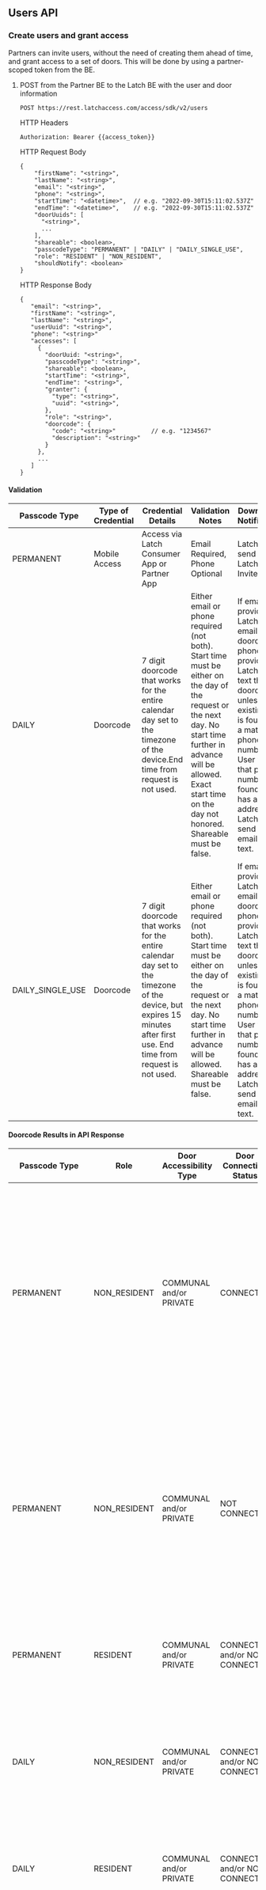 ## Users API

### Create users and grant access

Partners can invite users, without the need of creating them ahead of time, and grant access to a set of doors. This will be done by using a partner-scoped token from the BE.

1. POST from the Partner BE to the Latch BE with the user and door information

   ```
   POST https://rest.latchaccess.com/access/sdk/v2/users
   ```

   HTTP Headers

   ```
   Authorization: Bearer {{access_token}}
   ```

   HTTP Request Body

   ```
   {
       "firstName": "<string>",
       "lastName": "<string>",
       "email": "<string>",
       "phone": "<string>",
       "startTime": "<datetime>",  // e.g. "2022-09-30T15:11:02.537Z"
       "endTime": "<datetime>",    // e.g. "2022-09-30T15:11:02.537Z"
       "doorUuids": [
         "<string>",
         ...
       ],
       "shareable": <boolean>,
       "passcodeType": "PERMANENT" | "DAILY" | "DAILY_SINGLE_USE",
       "role": "RESIDENT" | "NON_RESIDENT",
       "shouldNotify": <boolean>
   }
   ```

   HTTP Response Body

    ```
    {
       "email": "<string>",
       "firstName": "<string>",
       "lastName": "<string>",
       "userUuid": "<string>",
       "phone": "<string>"
       "accesses": [
         {
           "doorUuid: "<string>",
           "passcodeType": "<string>",
           "shareable": <boolean>,
           "startTime": "<string>",
           "endTime": "<string>",
           "granter": {
             "type": "<string>",
             "uuid": "<string>",
           },
           "role": "<string>",
           "doorcode": {
             "code": "<string>"          // e.g. "1234567"
             "description": "<string>"
           }
         },
         ...
       ]
    }
    ```

#### Validation

| Passcode Type    | Type of Credential | Credential Details                                                                                                                                                    | Validation Notes                                                                                                                                                                                                                    | Downstream Notifications                                                                                                                                                                                                                                                        |
|------------------|--------------------|-----------------------------------------------------------------------------------------------------------------------------------------------------------------------|-------------------------------------------------------------------------------------------------------------------------------------------------------------------------------------------------------------------------------------|---------------------------------------------------------------------------------------------------------------------------------------------------------------------------------------------------------------------------------------------------------------------------------|
| PERMANENT        | Mobile Access      | Access via Latch Consumer App or Partner App                                                                                                                          | Email Required, Phone Optional                                                                                                                                                                                                      | Latch will send Guest a Latch Email Invite.                                                                                                                                                                                                                                     |
| DAILY            | Doorcode           | 7 digit doorcode that works for the entire calendar day set to the timezone of the device.End time from request is not used.                                          | Either email or phone required (not both). Start time must be either on the day of the request or the next day. No start time further in advance will be allowed. Exact start time on the day not honored. Shareable must be false. | If email is provided, Latch will email the doorcode. If phone is provided, Latch will text the doorcode unless an existing User is found with a matching phone number. If a User with that phone number is found and has an email address, Latch will send an email not a text. |
| DAILY_SINGLE_USE | Doorcode           | 7 digit doorcode that works for the entire calendar day set to the timezone of the device, but expires 15 minutes after first use. End time from request is not used. | Either email or phone required (not both). Start time must be either on the day of the request or the next day. No start time further in advance will be allowed. Shareable must be false.                                          | If email is provided, Latch will email the doorcode. If phone is provided, Latch will text the doorcode unless an existing User is found with a matching phone number. If a User with that phone number is found and has an email address, Latch will send an email not a text. |

#### Doorcode Results in API Response

| Passcode Type    | Role         | Door Accessibility Type | Door Connection Status         | API Response                                                                                                                                                                                                 |
|------------------|--------------|-------------------------|--------------------------------|--------------------------------------------------------------------------------------------------------------------------------------------------------------------------------------------------------------|
| PERMANENT        | NON_RESIDENT | COMMUNAL and/or PRIVATE | CONNECTED                      | A single 7 digit common doorcode for all communal doors that works for the entire duration of access.<br/><br/>A unique 7 digit doorcode for each private door that works for the entire duration of access. |
| PERMANENT        | NON_RESIDENT | COMMUNAL and/or PRIVATE | NOT CONNECTED                  | Same response as above.<br/><br/>NOTE: Permanent doorcodes will not unlock a non-connected door until a sync is performed. Daily doorcodes will work on non-connected doors w/o a sync.                      |
| PERMANENT        | RESIDENT     | COMMUNAL and/or PRIVATE | CONNECTED and/or NOT CONNECTED | No doorcodes.<br/><br/>Exposing resident doorcodes is not supported.                                                                                                                                         |
| DAILY            | NON_RESIDENT | COMMUNAL and/or PRIVATE | CONNECTED and/or NOT CONNECTED | A unique 7 digit doorcode for each door that works for the entire calendar day set to the timezone of the door.                                                                                              |
| DAILY            | RESIDENT     | COMMUNAL and/or PRIVATE | CONNECTED and/or NOT CONNECTED | No doorcodes.<br/><br/>Exposing resident doorcodes is not supported.                                                                                                                                         |
| DAILY_SINGLE_USE | NON_RESIDENT | COMMUNAL and/or PRIVATE | CONNECTED and/or NOT CONNECTED | A unique 7 digit doorcode for each door that works for the entire calendar day set to the timezone of the door.<br/><br/>However, it expires 15 minutes after first use.                                     |
| DAILY_SINGLE_USE | RESIDENT     | COMMUNAL and/or PRIVATE | CONNECTED and/or NOT CONNECTED | No doorcodes.<br/><br/>Exposing resident doorcodes is not supported.                                                                                                                                         |

Note that the `role` in the request does not bear relevance on the validation.
The `role` field allows clients to classify their understanding of a User's role with respect to a certain Door, but does not imply a certain credential type or shareability.
We currently support two `role`'s: `RESIDENT` and `NON_RESIDENT`.

In the future though, the `role` could be used to determine what credential details the Partner Backend has the ability to see.
For example, a Partner Backend can see credential details for their own `NON_RESIDENT`'s but not for `RESIDENT`'s as that would be a privacy violation.

####  Field descriptions

- `shouldNotify` (default `true`): controls whenever email notifications are sent to the invited user. The emails
  include the welcome email and/or the Doorcode email. If set to `false` **no** emails are sent. In order to prevent
  invalid scenarios validations are put in place to prevent the following request situation since it would lead to the
  user having no way of accessing their Doorcode:
    - `shouldNotify`: `false`
    - `passcodeType`: `DAILY` or `DAILY_SINGLE_USE`
    - `role`: `RESIDENT`

#### Results

1. If the request was successful, the Partner BE will receive an HTTP 200 containing a User object, with the following fields:

    * `email`: Email address associated with the user.
    * `firstName`: First name of the user.
    * `lastName`: Last name of the user.
    * `userUuid`: Unique identifier of the user.
    * `phone`: Phone number of the user. Can be `null`.
    * `accesses`: List of doors the user has access to with the following fields:
      * `doorUuid`: Unique identifier of the door.
      * `passcodeType`: Indicates access type. Possible values are `PERMANENT`, `DAILY`, `DAILY_SINGLE_USE`.
      * `shareable`: Indicates whether user can share access to guests.
      * `startTime`: Start time of access to door.
      * `endTime`: End time of access to door.
      * `granter`: Indicates who granted access to door. Possible values are `PARTNER`, `USER`.
      * `role`: Classifies a type of user. Possible values are `RESIDENT`, `NON_RESIDENT`.
      * `doorcode`: Doorcode object with the following fields:
        * `code`: 7 digit code for guest access to unlock the door. Can be `null`.
        * `description`: A message to explain the code result with the following possible values:
          * `VALID`: Indicates a valid 7 digit doorcode is returned.
          * `COMMUNAL_DOORCODE_CONFLICT`: Indicates a user has permanent access to public doors granted by a property manager in Mission Control in a property with the common doorcodes feature enabled. The `code` field is `null`.
          * `USER_HAS_RESIDENT_ACCESS`: Indicates the user has resident access to the door granted via UserKit or Mission Control. The `code` field is `null`.
          * `USER_HAS_GUEST_ACCESS_CONFLICT`: Indicates the user already has guest permanent access to the door granted via Mission Control. The `code` field is `null`.

   In case of an error, the API will return the following error responses:

    * `400 Bad Request`: missing/invalid parameters or invalid door UUIDs.

      ⇒ Check all the parameters are correct and check all the given doors are valid. Ensure at least 1 doorUuid is supplied in the request.

    * `401 Unauthorized`: missing or invalid access token.

      ⇒ Check the token hasn't expired and refresh the token if needed.

    * `500 Internal Server Error`: there was an unexpected error.

      ⇒ Contact Latch Support
